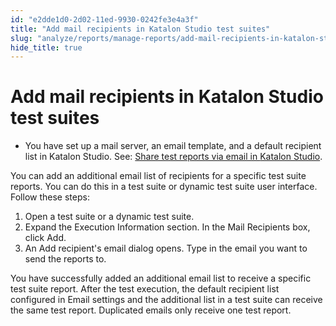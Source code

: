 ```yaml
---
id: "e2dde1d0-2d02-11ed-9930-0242fe3e4a3f"
title: "Add mail recipients in Katalon Studio test suites"
slug: "analyze/reports/manage-reports/add-mail-recipients-in-katalon-studio-test-suites"
hide_title: true
---
```


# <a id="task-2165" class="anchor_top_offset"/><a id="ariaid-title1" class="anchor_top_offset"/>Add mail recipients in <span xmlns="http://www.w3.org/1999/xhtml" className="ph">Katalon Studio</span>  test suites

<div xmlns="http://www.w3.org/1999/xhtml" className="section prereq p"><ul className="ul"><li className="li"><p className="p">You have  set up a mail server, an email template, and a default recipient list in <span className="ph">Katalon Studio</span>. See: <a className="xref" href="/analyze/reports/manage-reports/share-test-reports-via-email-in-katalon-studio">Share test reports via email in <span className="ph">Katalon Studio</span></a>.</p></li></ul></div>
<section xmlns="http://www.w3.org/1999/xhtml" className="section context">You can add an additional email list of recipients for a specific test suite reports. You can do this in a test suite or dynamic test suite user interface. Follow these steps:</section> 
<ol xmlns="http://www.w3.org/1999/xhtml" className="ol steps"><li className="li step"><span className="ph cmd">Open a test suite or a dynamic test suite.</span></li><li className="li step"><span className="ph cmd">Expand the <span className="ph uicontrol">Execution Information</span> section. In the <span className="ph uicontrol">Mail Recipients</span> box, click <span className="ph uicontrol">Add</span>.</span></li><li className="li step"><span className="ph cmd">An <span className="ph uicontrol">Add recipient's email</span> dialog opens. Type in the email you want to send the reports to.</span></li></ol> 
<section xmlns="http://www.w3.org/1999/xhtml" className="section result">You have successfully added an additional email list to receive a specific test suite report. After the test execution, the default recipient list configured in <span className="ph uicontrol">Email settings</span> and the additional list in a test suite can receive the same test report. Duplicated emails only receive one test report.</section> 
